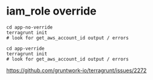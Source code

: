 # iam_role override


```
cd app-no-verride
terragrunt init
# look for get_aws_account_id output / errors

cd app-verride
terragrunt init
# look for get_aws_account_id output / errors

```

https://github.com/gruntwork-io/terragrunt/issues/2272